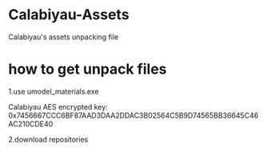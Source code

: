 # Calabiyau-Assets
Calabiyau's assets unpacking file


# how to get unpack files
1.use umodel_materials.exe  

Calabiyau AES encrypted key:
0x7456667CCC6BF87AAD3DAA2DDAC3B02564C5B9D74565BB36645C46AC210CDE40

2.download repositories
